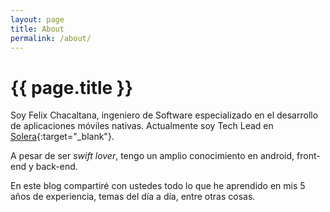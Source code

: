 ```yaml
---
layout: page
title: About
permalink: /about/
---
```


# {{ page.title }}

Soy Felix Chacaltana, ingeniero de Software especializado en el desarrollo de aplicaciones móviles nativas. Actualmente soy Tech Lead en
[Solera](https://www.solera.pe){:target="_blank"}.

A pesar de ser *swift lover*, tengo un amplio conocimiento en android, front-end y back-end.

En este blog compartiré con ustedes todo lo que he aprendido en mis 5 años de experiencia, temas del día a día, entre otras cosas.